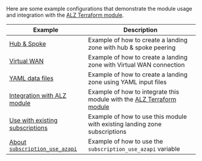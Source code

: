<!-- markdownlint-disable MD041 -->
Here are some example configurations that demonstrate the module usage and integration with the [ALZ Terraform module][alz_tf_module].

| Example | Description |
| - | - |
| [Hub & Spoke](Example-1-Hub-and-Spoke) | Example of how to create a landing zone with hub & spoke peering |
| [Virtual WAN](Example-2-Virtual-WAN) | Example of how to create a landing zone with Virtual WAN connection |
| [YAML data files](Example-3-YAML-data-files) | Example of how to create a landing zone using YAML input files |
| [Integration with ALZ module](Example-4-Integration-with-ALZ-module) | Example of how to integrate this module with the [ALZ Terraform module][alz_tf_module] |
| [Use with existing subscriptions](Example-5-Use-with-existing-subscriptions) | Example of how to use this module with existing landing zone subscriptions |
| [About `subscription_use_azapi`](Example-6-Subscription-Use-AzApi) | Example of how to use the `subscription_use_azapi` variable |

[alz_tf_module]: https://aka.ms/alz/tf
